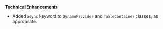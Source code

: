 **Technical Enhancements**

* Added `async` keyword to `DynamoProvider` and `TableContainer` classes, as appropriate.
